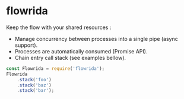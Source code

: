 # flowrida
Keep the flow with your shared resources :
- Manage concurrency between processes into a single pipe (async support).
- Processes are automatically consumed (Promise API).
- Chain entry call stack (see examples bellow).

```javascript
const Flowrida = require('flowrida');
Flowrida
    .stack('foo')
    .stack('baz')
    .stack('bar');
```
